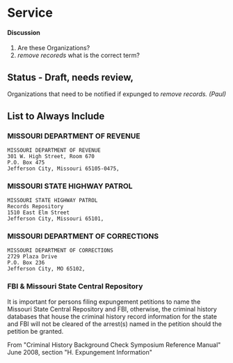 # Service

#### Discussion
1. Are these Organizations?
2. *remove recoreds* what is the correct term?

## Status - Draft, needs review,

Organizations that need to be notified if expunged to *remove records. (Paul)*

## List to Always Include

### MISSOURI DEPARTMENT OF REVENUE
```
MISSOURI DEPARTMENT OF REVENUE
301 W. High Street, Room 670
P.O. Box 475
Jefferson City, Missouri 65105-0475,
```
### MISSOURI STATE HIGHWAY PATROL
```
MISSOURI STATE HIGHWAY PATROL
Records Repository
1510 East Elm Street
Jefferson City, Missouri 65101,
```
### MISSOURI DEPARTMENT OF CORRECTIONS
```
MISSOURI DEPARTMENT OF CORRECTIONS
2729 Plaza Drive
P.O. Box 236
Jefferson City, MO 65102,
```



### FBI & Missouri State Central Repository

It is important for persons filing expungement petitions to name the Missouri State Central Repository and FBI, 
otherwise, the criminal history databases that house the criminal history record information 
for the state and FBI will not be cleared of the arrest(s)
named in the petition should the petition be granted.

From "Criminal History Background Check Symposium Reference Manual" June 2008, section "H. Expungement Information"
